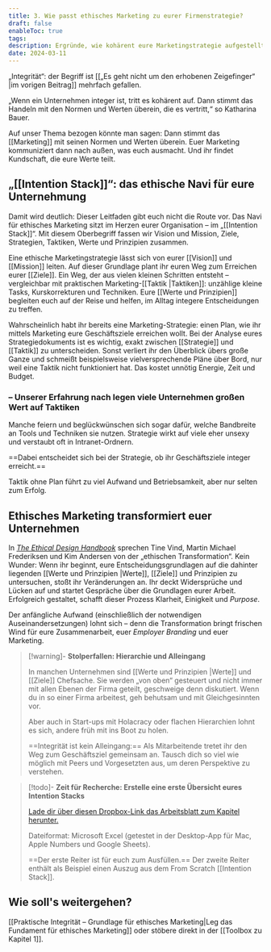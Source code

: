 ```yaml
---
title: 3. Wie passt ethisches Marketing zu eurer Firmenstrategie?
draft: false
enableToc: true
tags: 
description: Ergründe, wie kohärent eure Marketingstrategie aufgestellt ist. Transformiere dein Unternehmen mit ethischem Marketing.
date: 2024-03-11
---
```

„Integrität“: der Begriff ist [[„Es geht nicht um den erhobenen Zeigefinger“ |im vorigen Beitrag]] mehrfach gefallen. 

„Wenn ein Unternehmen integer ist, tritt es kohärent auf. Dann stimmt das Handeln mit den Normen und Werten überein, die es vertritt,“ so Katharina Bauer.

Auf unser Thema bezogen könnte man sagen: Dann stimmt das [[Marketing]] mit seinen Normen und Werten überein. Euer Marketing kommuniziert dann nach außen, was euch ausmacht. Und ihr findet Kundschaft, die eure Werte teilt.
## „[[Intention Stack]]“: das ethische Navi für eure Unternehmung

Damit wird deutlich: Dieser Leitfaden gibt euch nicht die Route vor. Das Navi für ethisches Marketing sitzt im Herzen eurer Organisation – im „[[Intention Stack]]“. Mit diesem Oberbegriff fassen wir Vision und Mission, Ziele, Strategien, Taktiken, Werte und Prinzipien zusammen.

Eine ethische Marketingstrategie lässt sich von eurer [[Vision]] und [[Mission]] leiten. Auf dieser Grundlage plant ihr euren Weg zum Erreichen eurer [[Ziele]]. Ein Weg, der aus vielen kleinen Schritten entsteht – vergleichbar mit praktischen Marketing-[[Taktik |Taktiken]]: unzählige kleine Tasks, Kurskorrekturen und Techniken. Eure [[Werte und Prinzipien]] begleiten euch auf der Reise und helfen, im Alltag integere Entscheidungen zu treffen.

Wahrscheinlich habt ihr bereits eine Marketing-Strategie: einen Plan, wie ihr mittels Marketing eure Geschäftsziele erreichen wollt. Bei der Analyse eures Strategiedokuments ist es wichtig, exakt zwischen [[Strategie]] und [[Taktik]] zu unterscheiden. Sonst verliert ihr den Überblick übers große Ganze und schmeißt beispielsweise vielversprechende Pläne über Bord, nur weil eine Taktik nicht funktioniert hat. Das kostet unnötig Energie, Zeit und Budget.
### – Unserer Erfahrung nach legen viele Unternehmen großen Wert auf Taktiken

Manche feiern und beglückwünschen sich sogar dafür, welche Bandbreite an Tools und Techniken sie nutzen. Strategie wirkt auf viele eher unsexy und verstaubt oft in Intranet-Ordnern.

==Dabei entscheidet sich bei der Strategie, ob ihr Geschäftsziele integer erreicht.==

Taktik ohne Plan führt zu viel Aufwand und Betriebsamkeit, aber nur selten zum Erfolg.
## Ethisches Marketing transformiert euer Unternehmen

In _[The Ethical Design Handbook](https://ethicaldesignhandbook.com/)_ sprechen Tine Vind, Martin Michael Frederiksen und Kim Andersen von der „ethischen Transformation“. Kein Wunder: Wenn ihr beginnt, eure Entscheidungsgrundlagen auf die dahinter liegenden [[Werte und Prinzipien |Werte]], [[Ziele]] und Prinzipien zu untersuchen, stoßt ihr Veränderungen an. Ihr deckt Widersprüche und Lücken auf und startet Gespräche über die Grundlagen eurer Arbeit. Erfolgreich gestaltet, schafft dieser Prozess Klarheit, Einigkeit und _Purpose_.

Der anfängliche Aufwand (einschließlich der notwendigen Auseinandersetzungen) lohnt sich – denn die Transformation bringt frischen Wind für eure Zusammenarbeit, euer _Employer Branding_ und euer Marketing.

> [!warning]- **Stolperfallen: Hierarchie und Alleingang**
> 
> In manchen Unternehmen sind [[Werte und Prinzipien |Werte]] und [[Ziele]] Chefsache. Sie werden „von oben“ gesteuert und nicht immer mit allen Ebenen der Firma geteilt, geschweige denn diskutiert. Wenn du in so einer Firma arbeitest, geh behutsam und mit Gleichgesinnten vor.
> 
> Aber auch in Start-ups mit Holacracy oder flachen Hierarchien lohnt es sich, andere früh mit ins Boot zu holen.
> 
> ==Integrität ist kein Alleingang:== Als Mitarbeitende tretet ihr den Weg zum Geschäftsziel gemeinsam an. Tausch dich so viel wie möglich mit Peers und Vorgesetzten aus, um deren Perspektive zu verstehen.



> [!todo]- **Zeit für Recherche: Erstelle eine erste Übersicht eures Intention Stacks**
> 
> [Lade dir über diesen Dropbox-Link das Arbeitsblatt zum Kapitel herunter.](https://www.dropbox.com/scl/fi/6srgf7ccn7ou1iykkrg09/Arbeitsblatt1_MARKE_Intention-Stack.xlsx?rlkey=8rb0x8a3zgxyek3srywc37ylc&dl=0) 
> 
> Dateiformat: Microsoft Excel (getestet in der Desktop-App für Mac, Apple Numbers und Google Sheets).
> 
> ==Der erste Reiter ist für euch zum Ausfüllen.==
> Der zweite Reiter enthält als Beispiel einen Auszug aus dem From Scratch [[Intention Stack]].

## Wie soll's weitergehen?

[[Praktische Integrität – Grundlage für ethisches Marketing|Leg das Fundament für ethisches Marketing]] oder stöbere direkt in der [[Toolbox zu Kapitel 1]].

